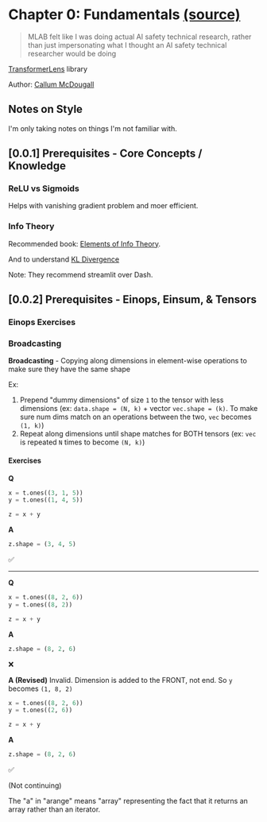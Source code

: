 # Chapter 0: Fundamentals [(source)](https://arena-chapter0-fundamentals.streamlit.app/)

> MLAB felt like I was doing actual AI safety technical research, rather than just impersonating what I thought an AI safety technical researcher would be doing

[TransformerLens](https://github.com/TransformerLensOrg/TransformerLens) library

Author: [Callum McDougall](https://www.perfectlynormal.co.uk/)

## Notes on Style

I'm only taking notes on things I'm not familiar with.

## [0.0.1] Prerequisites - Core Concepts / Knowledge

### ReLU vs Sigmoids

Helps with vanishing gradient problem and moer efficient.

### Info Theory

Recommended book: [Elements of Info Theory](http://staff.ustc.edu.cn/~cgong821/Wiley.Interscience.Elements.of.Information.Theory.Jul.2006.eBook-DDU.pdf).

And to understand [KL Divergence](https://www.lesswrong.com/posts/no5jDTut5Byjqb4j5/six-and-a-half-intuitions-for-kl-divergence)

<!-- TODO: I probably should read the above. Not super familiar with KL divergence. Also relies on understanding entropy. -->

Note: They recommend streamlit over Dash.

## [0.0.2] Prerequisites - Einops, Einsum, & Tensors

### Einops Exercises

### Broadcasting

**Broadcasting** - Copying along dimensions in element-wise operations to make sure they have the same shape

Ex:

1. Prepend "dummy dimensions" of size `1` to the tensor with less dimensions (ex: `data.shape = (N, k)` + vector `vec.shape = (k)`. To make sure num dims match on an operations between the two, `vec` becomes `(1, k)`)
1. Repeat along dimensions until shape matches for BOTH tensors (ex: `vec` is repeated `N` times to become `(N, k)`)

#### Exercises

**Q**

```python
x = t.ones((3, 1, 5))
y = t.ones((1, 4, 5))

z = x + y
```

**A**

```python
z.shape = (3, 4, 5)
```

✅

______________________________________________________________________

**Q**

```python
x = t.ones((8, 2, 6))
y = t.ones((8, 2))

z = x + y
```

**A**

```python
z.shape = (8, 2, 6)
```

❌

**A (Revised)**
Invalid. Dimension is added to the FRONT, not end. So `y` becomes `(1, 8, 2)`

```python
x = t.ones((8, 2, 6))
y = t.ones((2, 6))

z = x + y
```

**A**

```python
z.shape = (8, 2, 6)
```

✅

(Not continuing)

The "a" in "arange" means "array" representing the fact that it returns an array rather than an iterator.
